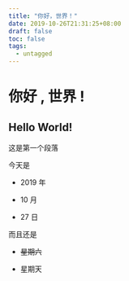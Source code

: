 ```yaml
---
title: "你好，世界！"
date: 2019-10-26T21:31:25+08:00
draft: false
toc: false
tags: 
  - untagged
---
```


# 你好 , 世界 !

## Hello World!

这是第一个段落

今天是

- 2019 年

- 10 月

- 27 日

而且还是

- ~~星期六~~

- 星期天
